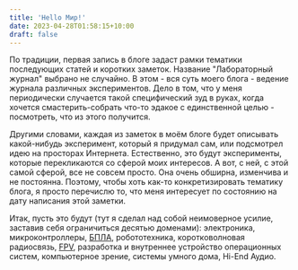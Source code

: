 ```yaml
---
title: 'Hello Мир!'
date: 2023-04-28T01:58:15+10:00
draft: false
---
```


По традиции, первая запись в блоге задаст рамки тематики последующих статей и коротких заметок. Название "Лабораторный журнал" выбрано не случайно. В этом - вся суть моего блога - ведение журнала различных экспериментов. Дело в том, что у меня периодически случается такой специфический зуд в руках, когда хочется смастерить-собрать что-то эдакое с единственной целью - посмотреть, что из этого получится.

Другими словами, каждая из заметок в моём блоге будет описывать какой-нибудь эксперимент, который я придумал сам, или подсмотрел идею на просторах Интернета. Естественно, это будут эксперименты, которые перекликаются со сферой моих интересов. А вот, с ней, с этой самой сферой, все не совсем просто. Она очень обширна, изменчива и не постоянна. Поэтому, чтобы хоть как-то конкретизировать тематику блога, я просто перечислю то, что меня интересует по состоянию на дату написания этой заметки.

Итак, пусть это будут (тут я сделал над собой неимоверное усилие, заставив себя ограничиться десятью доменами): электроника, микроконтроллеры, [БПЛА](https://en.wikipedia.org/wiki/Unmanned_aerial_vehicle), робототехника, коротковолновая радиосвязь, [FPV](<https://en.wikipedia.org/wiki/First-person_view_(radio_control)>), разработка и внутреннее устройство операционных систем, компьютерное зрение, системы умного дома, Hi-End Аудио.
